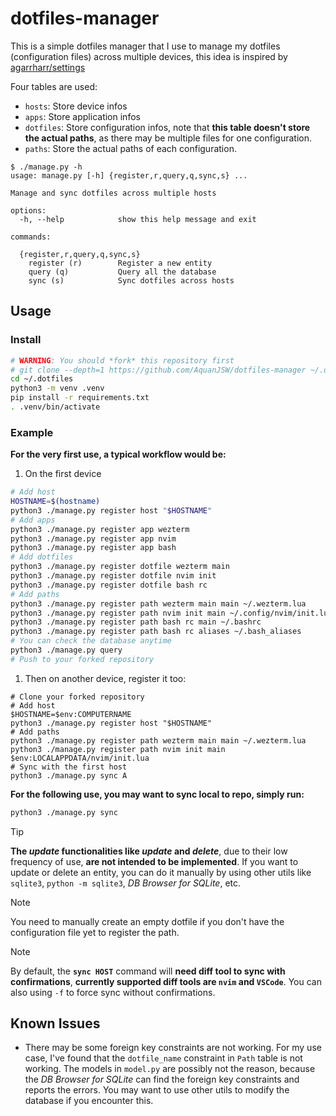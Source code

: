 # dotfiles-manager

This is a simple dotfiles manager that I use to manage my dotfiles (configuration files) across multiple devices,
this idea is inspired by [agarrharr/settings](https://github.com/agarrharr/settings)

Four tables are used:

- `hosts`: Store device infos
- `apps`: Store application infos
- `dotfiles`: Store configuration infos, note that **this table doesn't store the actual paths**, as there may be multiple files for one configuration.
- `paths`: Store the actual paths of each configuration.

```plain
$ ./manage.py -h
usage: manage.py [-h] {register,r,query,q,sync,s} ...

Manage and sync dotfiles across multiple hosts

options:
  -h, --help            show this help message and exit

commands:

  {register,r,query,q,sync,s}
    register (r)        Register a new entity
    query (q)           Query all the database
    sync (s)            Sync dotfiles across hosts
```

## Usage

### Install

```bash
# WARNING: You should *fork* this repository first
# git clone --depth=1 https://github.com/AquanJSW/dotfiles-manager ~/.dotfiles
cd ~/.dotfiles
python3 -m venv .venv
pip install -r requirements.txt
. .venv/bin/activate
```

### Example

**For the very first use, a typical workflow would be:**

1. On the first device

  ```bash
  # Add host
  HOSTNAME=$(hostname)
  python3 ./manage.py register host "$HOSTNAME"
  # Add apps
  python3 ./manage.py register app wezterm
  python3 ./manage.py register app nvim
  python3 ./manage.py register app bash
  # Add dotfiles
  python3 ./manage.py register dotfile wezterm main
  python3 ./manage.py register dotfile nvim init
  python3 ./manage.py register dotfile bash rc
  # Add paths
  python3 ./manage.py register path wezterm main main ~/.wezterm.lua
  python3 ./manage.py register path nvim init main ~/.config/nvim/init.lua
  python3 ./manage.py register path bash rc main ~/.bashrc
  python3 ./manage.py register path bash rc aliases ~/.bash_aliases
  # You can check the database anytime
  python3 ./manage.py query
  # Push to your forked repository
  ```

1. Then on another device, register it too:

  ```pwsh
  # Clone your forked repository
  # Add host
  $HOSTNAME=$env:COMPUTERNAME
  python3 ./manage.py register host "$HOSTNAME"
  # Add paths
  python3 ./manage.py register path wezterm main main ~/.wezterm.lua
  python3 ./manage.py register path nvim init main $env:LOCALAPPDATA/nvim/init.lua
  # Sync with the first host
  python3 ./manage.py sync A
  ```

**For the following use, you may want to sync local to repo, simply run:**

```bash
python3 ./manage.py sync
```

> [!TIP]
> **The *update* functionalities like *update* and *delete***, due to their low
> frequency of use, **are not intended to be implemented**.
> If you want to update or delete an entity, you can do it manually by using
> other utils like `sqlite3`, `python -m sqlite3`, *DB Browser for SQLite*, etc.

> [!NOTE]
> You need to manually create an empty dotfile if you don't have the
> configuration file yet to register the path.

> [!NOTE]
> By default, the **`sync HOST`** command will **need diff tool to sync with
> confirmations**, **currently supported diff tools are `nvim` and `VSCode`**.
> You can also using `-f` to force sync without confirmations.

## Known Issues

- There may be some foreign key constraints are not working. For my use case,
  I've found that the `dotfile_name` constraint in `Path` table is not working.
  The models in `model.py` are possibly not the reason, because the
  *DB Browser for SQLite* can find the foreign key constraints and reports the
  errors.
  You may want to use other utils to modify the database if you encounter this.
